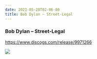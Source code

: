 ```yaml
---
date: 2021-05-28T02-06-08
title: Bob Dylan – Street-Legal
---
```

### Bob Dylan – Street-Legal
https://www.discogs.com/release/9971266

![](dayone-moment://F2742FBE82DD4B94BBF8D73BE24ED576)
